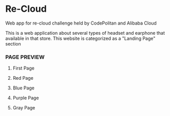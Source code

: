 # Re-Cloud
Web app for re-cloud challenge held by CodePolitan and Alibaba Cloud

This is a web application about several types of headset and earphone that available in that store. This website is categorized as a "Landing Page" section

### PAGE PREVIEW

1. First Page


2. Red Page


3. Blue Page


4. Purple Page


5. Gray Page


